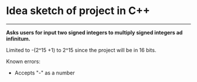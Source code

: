 # Idea sketch of project in C++
---

**Asks users for input two signed integers to multiply signed integers ad infinitum.**

Limited to -(2^15 +1) to 2^15 since the project will be in 16 bits.

Known errors:

* Accepts "-" as a number